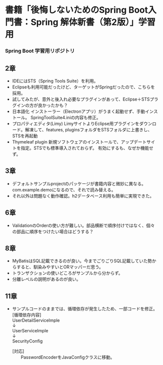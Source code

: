 # 書籍「後悔しないためのSpring Boot入門書：Spring 解体新書（第2版）」学習用

### Spring Boot 学習用リポジトリ

## 2章
* IDEにはSTS（Spring Tools Suite）を利用。
* Eclipseも利用可能だったけど、ターゲットがSpringだったので、こちらを採用。
* 試してみたが、意外と後入れ必要なプラグインがあって、Eclipse＋STSプラグインの方が良かったかも？
* 日本語化
  インストーラー（Electronアプリ）がうまく起動せず、手動インストール。
  SpringToolSuite4.iniの内容も修正。
* プロパティエディタ(Limy)
  LimyサイトよりEclipse用プラグインをダウンロード。解凍して、features, pluginsフォルダをSTSフォルダに上書きし、
  STSを再起動
* Thymeleaf plugin
   新規ソフトウェアのインストールで、アップデートサイトを指定。STSでも標準導入されておらず。
   有効にするも、なぜか機能せず。

## 3章
* デフォルトサンプルprojectのパッケージが書籍内容と微妙に異なる。com.example.demoになるので、それで読み替える。
* それ以外は問題なく動作確認。h2データベース利用も簡単に実現できた。

## 6章
* ValidationのOrderの使い方が難しい。部品横断で順序付けではなく、個々の部品に順序をつけたい場合はどうする？

## 8章
* MyBatisはSQL記載できるのが良い。今までごりごりSQL記載していた勢からすると、馴染みやすいとORマッパーだ思う。
* トランザクションの使いどころがサンプルから分からず。
* 分離レベルの説明があるのが良い。

## 11章
* サンプルコードのままでは、循環依存が発生したため、一部コードを修正。  
  \[循環依存内容]  
  UserDetailServiceImple  
  ↓  
  UserServiceImple  
  ↓  
  SecurityConfig  
    
  \[対応]  
　　PasswordEncoderをJavaConfigクラスに移動。
